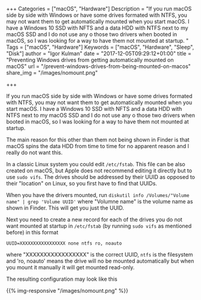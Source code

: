 +++
Categories = ["macOS", "Hardware"]
Description = "If you run macOS side by side with Windows or have some drives formated with NTFS, you may not want them to get automatically mounted when you start macOS. I have a Windows 10 SSD with NFTS and a data HDD with NTFS next to my macOS SSD and I do not use any o those two drivers when booted in macOS, so I was looking for a way to have them not mounted at startup. "
Tags = ["macOS", "Hardware"]
Keywords = ["macOS", "Hardware", "Sleep", "Disk"]
author = "Igor Kulman"
date = "2017-12-05T09:29:12+01:00"
title = "Preventing Windows drives from getting automatically mounted on macOS"
url = "/prevent-windows-drives-from-being-mounted-on-macos"
share_img = "/images/nomount.png"

+++

If you run macOS side by side with Windows or have some drives formated with NTFS, you may not want them to get automatically mounted when you start macOS. I have a Windows 10 SSD with NFTS and a data HDD with NTFS next to my macOS SSD and I do not use any o those two drivers when booted in macOS, so I was looking for a way to have them not mounted at startup. 

The main reason for this other than them not being shown in Finder is that macOS spins the data HDD from time to time for no apparent reason and I really do not want this.

In a classic Linux system you could edit `/etc/fstab`. This file can be also created on macOS, but Apple does not recommend editing it directly but to use `sudo vifs`. The drives should be addressed by their UUID as opposed to their "location" on Linux, so you first have to find that UUIDs. 

When you have the drivers mounted, run `diskutil info /Volumes/"Volume name" | grep 'Volume UUID'` where "Volumne name" is the volume name as shown in Finder. This will get you just the UUID. 

<!--more-->

Next you need to create a new record for each of the drives you do not want mounted at startup in `/etc/fstab` (by running `sudo vifs` as mentioned before) in this format

`UUID=XXXXXXXXXXXXXXXXX none ntfs ro, noauto`

where "XXXXXXXXXXXXXXXXX" is the correct UUID, `ntfs` is the filesystem and 'ro, noauto' means the drive will no be mounted automatically but when you mount it manually it will get mounted read-only.

The resulting configuration may look like this

{{% img-responsive "/images/nomount.png" %}}